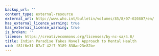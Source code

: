 ```yaml
---
backup_url: ''
content_type: external-resource
external_url: http://www.who.int/bulletin/volumes/85/8/07-020807/en/
has_external_licence_warning: true
has_external_license_warning: true
is_broken: ''
license: https://creativecommons.org/licenses/by-nc-sa/4.0/
title: Indian Paradise Takes Novel Approach to Mental Health
uid: f81f6e31-07a7-42f7-9189-838ae23e82be
---
```


